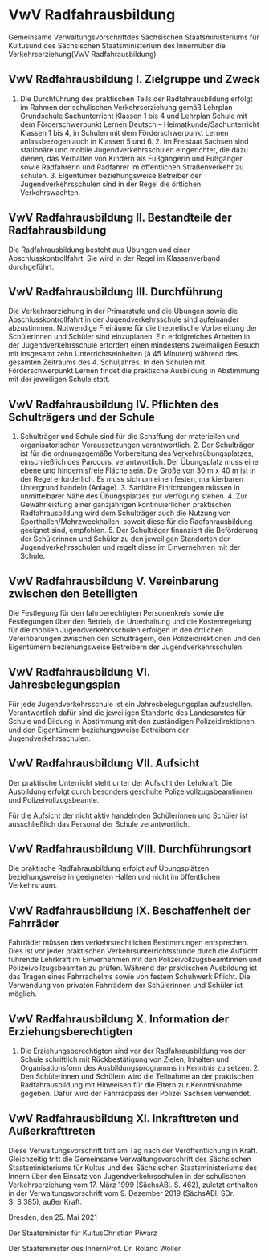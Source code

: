 # VwV Radfahrausbildung

Gemeinsame Verwaltungsvorschriftdes Sächsischen Staatsministeriums für Kultusund des Sächsischen Staatsministerium des Innernüber die Verkehrserziehung(VwV Radfahrausbildung)

## VwV Radfahrausbildung I.  Zielgruppe und Zweck

1. Die Durchführung des praktischen Teils der Radfahrausbildung erfolgt im Rahmen der schulischen Verkehrserziehung gemäß Lehrplan Grundschule Sachunterricht Klassen 1 bis 4 und Lehrplan Schule mit dem Förderschwerpunkt Lernen Deutsch – Heimatkunde/Sachunterricht Klassen 1 bis 4, in Schulen mit dem Förderschwerpunkt Lernen anlassbezogen auch in Klassen 5 und 6. 2. Im Freistaat Sachsen sind stationäre und mobile Jugendverkehrsschulen eingerichtet, die dazu dienen, das Verhalten von Kindern als Fußgängerin und Fußgänger sowie Radfahrerin und Radfahrer im öffentlichen Straßenverkehr zu schulen. 3. Eigentümer beziehungsweise Betreiber der Jugendverkehrsschulen sind in der Regel die örtlichen Verkehrswachten. 
## VwV Radfahrausbildung II. Bestandteile der Radfahrausbildung

Die Radfahrausbildung besteht aus Übungen und einer Abschlusskontrollfahrt. Sie wird in der Regel im Klassenverband durchgeführt.


## VwV Radfahrausbildung III. Durchführung

Die Verkehrserziehung in der Primarstufe und die Übungen sowie die Abschlusskontrollfahrt in der Jugendverkehrsschule sind aufeinander abzustimmen. Notwendige Freiräume für die theoretische Vorbereitung der Schülerinnen und Schüler sind einzuplanen. Ein erfolgreiches Arbeiten in der Jugendverkehrsschule erfordert einen mindestens zweimaligen Besuch mit insgesamt zehn Unterrichtseinheiten (à 45 Minuten) während des gesamten Zeitraums des 4. Schuljahres. In den Schulen mit Förderschwerpunkt Lernen findet die praktische Ausbildung in Abstimmung mit der jeweiligen Schule statt.


## VwV Radfahrausbildung IV. Pflichten des Schulträgers und der Schule

1. Schulträger und Schule sind für die Schaffung der materiellen und organisatorischen Voraussetzungen verantwortlich. 2. Der Schulträger ist für die ordnungsgemäße Vorbereitung des Verkehrsübungsplatzes, einschließlich des Parcours, verantwortlich. Der Übungsplatz muss eine ebene und hindernisfreie Fläche sein. Die Größe von 30 m x 40 m ist in der Regel erforderlich. Es muss sich um einen festen, markierbaren Untergrund handeln (Anlage). 3. Sanitäre Einrichtungen müssen in unmittelbarer Nähe des Übungsplatzes zur Verfügung stehen. 4. Zur Gewährleistung einer ganzjährigen kontinuierlichen praktischen Radfahrausbildung wird dem Schulträger auch die Nutzung von Sporthallen/Mehrzweckhallen, soweit diese für die Radfahrausbildung geeignet sind, empfohlen. 5. Der Schulträger finanziert die Beförderung der Schülerinnen und Schüler zu den jeweiligen Standorten der Jugendverkehrsschulen und regelt diese im Einvernehmen mit der Schule. 
## VwV Radfahrausbildung V. Vereinbarung zwischen den Beteiligten

Die Festlegung für den fahrberechtigten Personenkreis sowie die Festlegungen über den Betrieb, die Unterhaltung und die Kostenregelung für die mobilen Jugendverkehrsschulen erfolgen in den örtlichen Vereinbarungen zwischen den Schulträgern, den Polizeidirektionen und den Eigentümern beziehungsweise Betreibern der Jugendverkehrsschulen.


## VwV Radfahrausbildung VI. Jahresbelegungsplan

Für jede Jugendverkehrsschule ist ein Jahresbelegungsplan aufzustellen. Verantwortlich dafür sind die jeweiligen Standorte des Landesamtes für Schule und Bildung in Abstimmung mit den zuständigen Polizeidirektionen und den Eigentümern beziehungsweise Betreibern der Jugendverkehrsschulen.


## VwV Radfahrausbildung VII. Aufsicht

Der praktische Unterricht steht unter der Aufsicht der Lehrkraft. Die Ausbildung erfolgt durch besonders geschulte Polizeivollzugsbeamtinnen und Polizeivollzugsbeamte.

Für die Aufsicht der nicht aktiv handelnden Schülerinnen und Schüler ist ausschließlich das Personal der Schule verantwortlich.


## VwV Radfahrausbildung VIII. Durchführungsort

Die praktische Radfahrausbildung erfolgt auf Übungsplätzen beziehungsweise in geeigneten Hallen und nicht im öffentlichen Verkehrsraum.


## VwV Radfahrausbildung IX. Beschaffenheit der Fahrräder

Fahrräder müssen den verkehrsrechtlichen Bestimmungen entsprechen. Dies ist vor jeder praktischen Verkehrsunterrichtsstunde durch die Aufsicht führende Lehrkraft im Einvernehmen mit den Polizeivollzugsbeamtinnen und Polizeivollzugsbeamten zu prüfen. Während der praktischen Ausbildung ist das Tragen eines Fahrradhelms sowie von festem Schuhwerk Pflicht. Die Verwendung von privaten Fahrrädern der Schülerinnen und Schüler ist möglich.


## VwV Radfahrausbildung X. Information der Erziehungsberechtigten

1. Die Erziehungsberechtigten sind vor der Radfahrausbildung von der Schule schriftlich mit Rückbestätigung von Zielen, Inhalten und Organisationsform des Ausbildungsprogramms in Kenntnis zu setzen. 2. Den Schülerinnen und Schülern wird die Teilnahme an der praktischen Radfahrausbildung mit Hinweisen für die Eltern zur Kenntnisnahme gegeben. Dafür wird der Fahrradpass der Polizei Sachsen verwendet. 
## VwV Radfahrausbildung XI. Inkrafttreten und Außerkrafttreten

Diese Verwaltungsvorschrift tritt am Tag nach der Veröffentlichung in Kraft. Gleichzeitig tritt die Gemeinsame Verwaltungsvorschrift des Sächsischen Staatsministeriums für Kultus und des Sächsischen Staatsministeriums des Innern über den Einsatz von Jugendverkehrsschulen in der schulischen Verkehrserziehung vom 17. März 1999 (SächsABl. S. 462), zuletzt enthalten in der Verwaltungsvorschrift vom 9. Dezember 2019 (SächsABl. SDr. S. S 385), außer Kraft.

Dresden, den 25. Mai 2021

Der Staatsminister für KultusChristian Piwarz

Der Staatsminister des InnernProf. Dr. Roland Wöller

